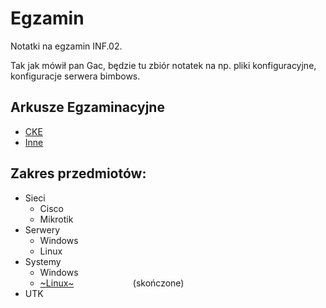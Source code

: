 # Egzamin
Notatki na egzamin INF.02.

Tak jak mówił pan Gac, będzie tu zbiór notatek na np. pliki konfiguracyjne, konfiguracje serwera bimbows.

## Arkusze Egzaminacyjne
- [CKE](https://arkusze.pl/egzamin-zawodowy-kwalifikacja-inf-02/)
- [Inne](https://egzamin-informatyk.pl/arkusze-praktyczne-inf02-ee08-sprzet-systemy-sieci/)

## Zakres przedmiotów:

- Sieci
  - Cisco
  - Mikrotik
- Serwery
  - Windows
  - Linux   
- Systemy
  - Windows
  - [~Linux~](./Systemy/Linux.md/#mapa) $~~~~~~~~~~~~~~~~~~~~~~$ (skończone)
- UTK
